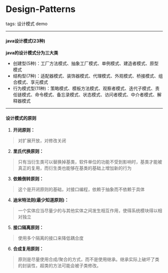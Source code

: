 # Design-Patterns

tags: 设计模式 demo


------
#### java设计模式(23种)

**java的设计模式分为三大类**
 * 创建型(5种)：工厂方法模式、抽象工厂模式、单例模式、建造者模式、原型模式
 * 结构型(7种)：适配器模式、装饰器模式、代理模式、外观模式、桥接模式、组合模式、享元模式
 * 行为模式型(11种)：策略模式、模板方法模式、观察者模式、迭代子模式、责任链模式、命令模式、备忘录模式、状态模式、访问者模式、中介者模式、解释器模式

------

#### 设计模式的原则

 1. **开闭原则：**
>对扩展开放，对修改关闭

 2. **里氏代换原则：**
>只有当衍生类可以替换掉基类，软件单位的功能不受到影响时，基类才能被真正的复用，而衍生类也能够在基类的基础上增加新的行为

 3. **依赖倒转原则：**
>这个是开闭原则的基础，对接口编程，依赖于抽象而不依赖于具体

 4. **迪米特法则(最少知道原则)：**
 >一个实体应当尽量少的与其他实体之间发生相互作用，使得系统模块得以相对独立

 5. **接口隔离原则：**
>使用多个隔离的接口来降低耦合度

 6. **合成复用原则：**
>原则是尽量使用合成/聚合的方式，而不是使用继承。继承实际上破坏了类的封装性，超类的方法可能会被子类修改。
